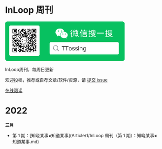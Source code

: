 # InLoop 周刊

![下载](wechat.png)



InLoop周刊，每周日更新

欢迎投稿，推荐或自荐文章/软件/资源，请 [提交 issue](https://github.com/zzzzls/InLoop-weekly/issues)

[在线阅读](https://mp.weixin.qq.com/mp/appmsgalbum?__biz=Mzg5OTAyMTAyNA==&action=getalbum&album_id=2328407095085170690)





# 2022

**三月**

- 第 1 期：[知晓某事≠知道某事](Article/1/InLoop 周刊（第 1 期）：知晓某事≠知道某事.md)









